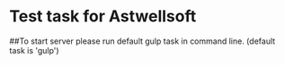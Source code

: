 # Test task for Astwellsoft
##To start server please run default gulp task in command line. (default task is 'gulp')